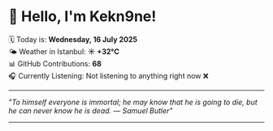 # 👋 Hello, I'm Kekn9ne!

🗓️ Today is: **Wednesday, 16 July 2025**  
🌤️ Weather in Istanbul: **☀️   +32°C**  
📊 GitHub Contributions: **68**  
🎧 Currently Listening: Not listening to anything right now ❌

---

_"To himself everyone is immortal; he may know that he is going to die, but he can never know he is dead. — *Samuel Butler*"_

---
